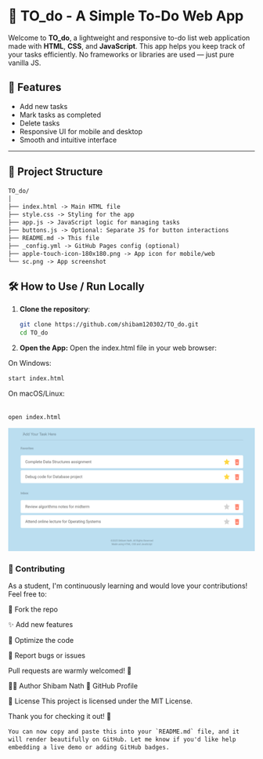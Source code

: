 # 📝 TO_do - A Simple To-Do Web App

Welcome to **TO_do**, a lightweight and responsive to-do list web application made with **HTML**, **CSS**, and **JavaScript**. This app helps you keep track of your tasks efficiently. No frameworks or libraries are used — just pure vanilla JS.



## 🚀 Features

- Add new tasks  
- Mark tasks as completed  
- Delete tasks  
- Responsive UI for mobile and desktop  
- Smooth and intuitive interface  

---

## 📁 Project Structure
```
TO_do/
│
├── index.html -> Main HTML file
├── style.css -> Styling for the app
├── app.js -> JavaScript logic for managing tasks
├── buttons.js -> Optional: Separate JS for button interactions
├── README.md -> This file
├── _config.yml -> GitHub Pages config (optional)
├── apple-touch-icon-180x180.png -> App icon for mobile/web
└── sc.png -> App screenshot
```


## 🛠️ How to Use / Run Locally

1. **Clone the repository**:
   ```bash
   git clone https://github.com/shibam120302/TO_do.git
   cd TO_do
2. **Open the App:**
Open the index.html file in your web browser:

On Windows:

```bash
start index.html
```
On macOS/Linux:

```bash

open index.html
```
![App Screen Shot](https://github.com/shibam120302/TO_do/blob/main/Screenshot.png?raw=true)


### 🤝 Contributing
As a student, I'm continuously learning and would love your contributions!
Feel free to:

🍴 Fork the repo

✨ Add new features

🧠 Optimize the code

🐞 Report bugs or issues

Pull requests are warmly welcomed! 🙌

👨‍💻 Author
Shibam Nath
🔗 GitHub Profile

📄 License
This project is licensed under the MIT License.

Thank you for checking it out! 🌟


```
You can now copy and paste this into your `README.md` file, and it will render beautifully on GitHub. Let me know if you'd like help embedding a live demo or adding GitHub badges.

```






